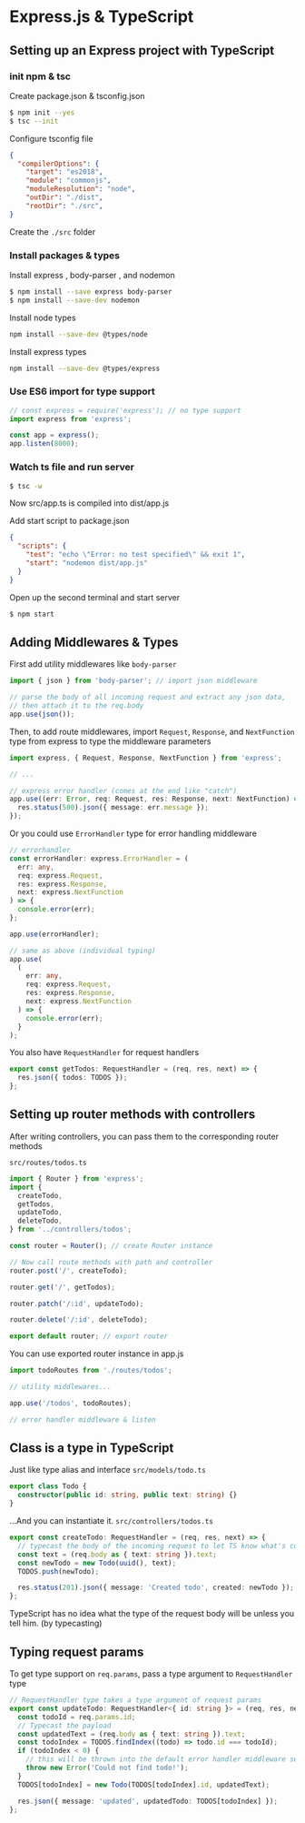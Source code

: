 # Express.js & TypeScript

## Setting up an Express project with TypeScript

### init npm & tsc

Create package.json & tsconfig.json

```bash
$ npm init --yes
$ tsc --init
```

Configure tsconfig file

```json
{
  "compilerOptions": {
    "target": "es2018",
    "module": "commonjs",
    "moduleResolution": "node",
    "outDir": "./dist",
    "rootDir": "./src",
}
```

Create the `./src` folder

### Install packages & types

Install express , body-parser , and nodemon

```bash
$ npm install --save express body-parser
$ npm install --save-dev nodemon
```

Install node types

```bash
npm install --save-dev @types/node
```

Install express types

```bash
npm install --save-dev @types/express
```

### Use ES6 import for type support

```ts
// const express = require('express'); // no type support
import express from 'express';

const app = express();
app.listen(8000);
```

### Watch ts file and run server

```bash
$ tsc -w
```

Now src/app.ts is compiled into dist/app.js

Add start script to package.json

```json
{
  "scripts": {
    "test": "echo \"Error: no test specified\" && exit 1",
    "start": "nodemon dist/app.js"
  }
}
```

Open up the second terminal and start server

```bash
$ npm start
```

## Adding Middlewares & Types

First add utility middlewares like `body-parser`

```ts
import { json } from 'body-parser'; // import json middleware

// parse the body of all incoming request and extract any json data,
// then attach it to the req.body
app.use(json());
```

Then, to add route middlewares, import `Request`, `Response`, and `NextFunction` type from express to type the middleware parameters

```ts
import express, { Request, Response, NextFunction } from 'express';

// ...

// express error handler (comes at the end like "catch")
app.use((err: Error, req: Request, res: Response, next: NextFunction) => {
  res.status(500).json({ message: err.message });
});
```

Or you could use `ErrorHandler` type for error handling middleware

```ts
// errorhandler
const errorHandler: express.ErrorHandler = (
  err: any,
  req: express.Request,
  res: express.Response,
  next: express.NextFunction
) => {
  console.error(err);
};

app.use(errorHandler);

// same as above (individual typing)
app.use(
  (
    err: any,
    req: express.Request,
    res: express.Response,
    next: express.NextFunction
  ) => {
    console.error(err);
  }
);
```

You also have `RequestHandler` for request handlers

```ts
export const getTodos: RequestHandler = (req, res, next) => {
  res.json({ todos: TODOS });
};
```

## Setting up router methods with controllers

After writing controllers, you can pass them to the corresponding router methods

`src/routes/todos.ts`

```ts
import { Router } from 'express';
import {
  createTodo,
  getTodos,
  updateTodo,
  deleteTodo,
} from '../controllers/todos';

const router = Router(); // create Router instance

// Now call route methods with path and controller
router.post('/', createTodo);

router.get('/', getTodos);

router.patch('/:id', updateTodo);

router.delete('/:id', deleteTodo);

export default router; // export router
```

You can use exported router instance in app.js

```ts
import todoRoutes from './routes/todos';

// utility middlewares...

app.use('/todos', todoRoutes);

// error handler middleware & listen
```

## Class is a type in TypeScript

Just like type alias and interface
`src/models/todo.ts`

```ts
export class Todo {
  constructor(public id: string, public text: string) {}
}
```

...And you can instantiate it.
`src/controllers/todos.ts`

```ts
export const createTodo: RequestHandler = (req, res, next) => {
  // typecast the body of the incoming request to let TS know what's coming
  const text = (req.body as { text: string }).text;
  const newTodo = new Todo(uuid(), text);
  TODOS.push(newTodo);

  res.status(201).json({ message: 'Created todo', created: newTodo });
};
```

TypeScript has no idea what the type of the request body will be unless you tell him. (by typecasting)

## Typing request params

To get type support on `req.params`, pass a type argument to `RequestHandler` type

```ts
// RequestHandler type takes a type argument of request params
export const updateTodo: RequestHandler<{ id: string }> = (req, res, next) => {
  const todoId = req.params.id;
  // Typecast the payload
  const updatedText = (req.body as { text: string }).text;
  const todoIndex = TODOS.findIndex((todo) => todo.id === todoId);
  if (todoIndex < 0) {
    // this will be thrown into the default error handler middleware set up at the end of App.js
    throw new Error('Could not find todo!');
  }
  TODOS[todoIndex] = new Todo(TODOS[todoIndex].id, updatedText);

  res.json({ message: 'updated', updatedTodo: TODOS[todoIndex] });
};
```
